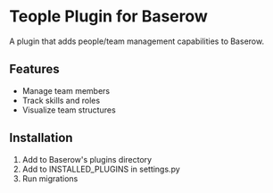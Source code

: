 <!-- # My Teople Plugin

A Baserow plugin boilerplate.

## Development

1.  **Prerequisites:** Docker, Docker Compose, Python, `pip install cookiecutter`.
2.  **Generate the plugin:**
    ```bash
    cookiecutter gl:baserow/baserow --directory plugin-boilerplate
    # Follow prompts: project_name=My Teople Plugin, project_slug=teople-plugin, project_module=teople_plugin
    ```
3.  **Navigate to the plugin directory:**
    ```bash
    cd teople-plugin
    ```
4.  **Set environment variables (Linux/macOS):**
    ```bash
    export COMPOSE_DOCKER_CLI_BUILD=1
    export DOCKER_BUILDKIT=1
    export PLUGIN_BUILD_UID=$(id -u)
    export PLUGIN_BUILD_GID=$(id -g)
    ```
    (On Windows, `set` for cmd or `$env:` for PowerShell, `PLUGIN_BUILD_UID/GID` often skippable).
5.  **Start the development environment:**
    ```bash
    docker-compose -f docker-compose.dev.yml up -d --build
    ```
6.  **Access Baserow:** `http://localhost/`

## Plugin Structure

* `backend/`: Django app for backend logic, API endpoints, models, etc.
* `web-frontend/`: Nuxt.js/Vue.js application for frontend components, views, etc.
* `baserow_plugin_info.json`: Plugin metadata.
* `install_plugin.sh`: Script to install the plugin into Baserow's Docker images.

## How to Test

* **Backend:** After `docker-compose up`, check logs (`docker-compose -f docker-compose.dev.yml logs -f`) for backend startup. Use `docker exec teople-plugin-backend-1 /baserow/plugins/list_plugins.sh` to see if your plugin is listed.
* **Frontend:** Log into `http://localhost/`. Look for the example component (e.g., in a new field type, view type, or a custom page) generated by the boilerplate.
* **Running tests:**
    * Backend: `docker-compose -f docker-compose.dev.yml run --rm backend-cmd make test`
    * Frontend: `docker-compose -f docker-compose.dev.yml run --rm web-frontend-cmd make jest`

## Deployment

Refer to the official Baserow documentation on "Self-Hosting" and "Plugin Installation" for deploying your plugin in a production environment by building a custom Baserow Docker image. -->

# Teople Plugin for Baserow

A plugin that adds people/team management capabilities to Baserow.

## Features
- Manage team members
- Track skills and roles
- Visualize team structures

## Installation
1. Add to Baserow's plugins directory
2. Add to INSTALLED_PLUGINS in settings.py
3. Run migrations